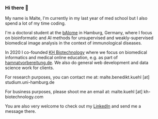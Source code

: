 ### Hi there 👋

My name is Malte, I'm currently in my last year of med school but I also spend a lot of my time coding.

I'm a doctoral student at the [bAIome](https://baiome.org) in Hamburg, Germany, where I focus on bioinformatic and AI methods for unsupervised and weakly-supervised biomedical image analysis in the context of immunological diseases.

In 2020 I co-founded [KH Biotechnology](https://kh-biotechnology.com) where we focus on biomedical informatics and medical online education, e.g. as part of [hamnatvorbereitung.de](https://hamnatvorbereitung.de). We also do general web development and data science work for clients.

For research purposes, you can contact me at: malte.benedikt.kuehl [at] studium.uni-hamburg.de

For business purposes, please shoot me an email at: malte.kuehl [at] kh-biotechnology.com

You are also very welcome to check out my [LinkedIn](https://www.linkedin.com/in/malte-kuehl/) and send me a message there.
